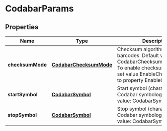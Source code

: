 
# CodabarParams

## Properties
Name | Type | Description | Notes
------------ | ------------- | ------------- | -------------
**checksumMode** | [**CodabarChecksumMode**](CodabarChecksumMode.md) | Checksum algorithm for Codabar barcodes. Default value: CodabarChecksumMode.Mod16. To enable checksum calculation set value EnableChecksum.Yes to property EnableChecksum. |  [optional]
**startSymbol** | [**CodabarSymbol**](CodabarSymbol.md) | Start symbol (character) of Codabar symbology. Default value: CodabarSymbol.A |  [optional]
**stopSymbol** | [**CodabarSymbol**](CodabarSymbol.md) | Stop symbol (character) of Codabar symbology. Default value: CodabarSymbol.A |  [optional]



